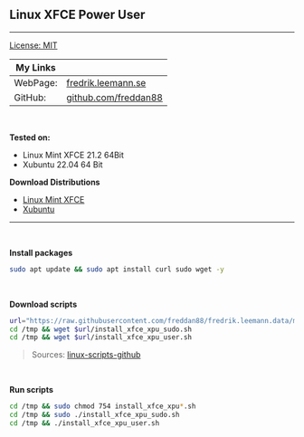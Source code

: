 ## Linux XFCE Power User

---

[License: MIT](https://choosealicense.com/licenses/mit)

| My Links |                                                      |
| -------- | ---------------------------------------------------- |
| WebPage: | [fredrik.leemann.se](https://fredrik.leemann.se)     |
| GitHub:  | [github.com/freddan88](https://github.com/freddan88) |

<br/>

**Tested on:**

-   Linux Mint XFCE 21.2 64Bit
-   Xubuntu 22.04 64 Bit

**Download Distributions**

-   [Linux Mint XFCE](https://linuxmint.com/)
-   [Xubuntu](https://xubuntu.org/)

---

<br/>

**Install packages**

```bash
sudo apt update && sudo apt install curl sudo wget -y
```

<br/>

**Download scripts**

```bash
url="https://raw.githubusercontent.com/freddan88/fredrik.leemann.data/main/linux/xfce_xpu"
cd /tmp && wget $url/install_xfce_xpu_sudo.sh
cd /tmp && wget $url/install_xfce_xpu_user.sh
```

> Sources: [linux-scripts-github](https://github.com/freddan88/fredrik.leemann.data/tree/main/linux/xfce_xpu)

<br/>

**Run scripts**

```bash
cd /tmp && sudo chmod 754 install_xfce_xpu*.sh
cd /tmp && sudo ./install_xfce_xpu_sudo.sh
cd /tmp && ./install_xfce_xpu_user.sh
```
